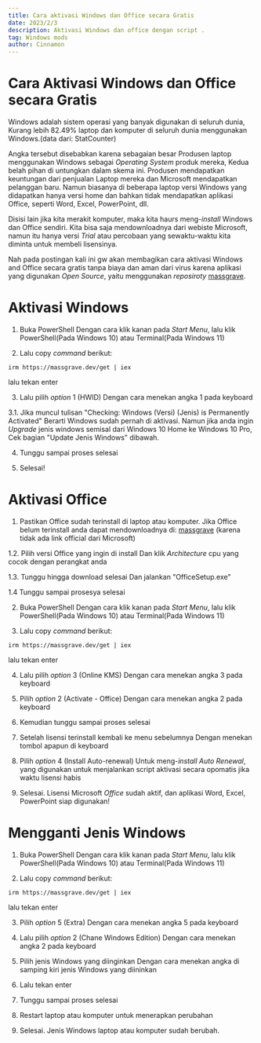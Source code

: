 ```yaml
---
title: Cara aktivasi Windows dan Office secara Gratis
date: 2023/2/3
description: Aktivasi Windows dan office dengan script .
tag: Windows mods
author: Cinnamon
---
```


# Cara Aktivasi Windows dan Office secara Gratis

Windows adalah sistem operasi yang banyak digunakan di seluruh dunia, Kurang lebih 82.49% laptop dan komputer di seluruh dunia menggunakan Windows.(data dari: StatCounter)

Angka tersebut disebabkan karena sebagaian besar Produsen laptop menggunakan Windows sebagai _Operating System_ produk mereka, Kedua belah pihan di untungkan dalam skema ini. Produsen mendapatkan keuntungan dari penjualan Laptop mereka dan Microsoft mendapatkan pelanggan baru. Namun biasanya di beberapa laptop versi Windows yang didapatkan hanya versi home dan bahkan tidak mendapatkan aplikasi Office, seperti Word, Excel, PowerPoint, dll. 

Disisi lain jika kita merakit komputer, maka kita haurs meng-_install_ Windows dan Office sendiri. Kita bisa saja mendownloadnya dari webiste Microsoft, namun itu hanya versi _Trial_ atau percobaan yang sewaktu-waktu kita diminta untuk membeli lisensinya.

Nah pada postingan kali ini gw akan membagikan cara aktivasi Windows and Office secara gratis tanpa biaya dan aman dari virus karena aplikasi yang digunakan _Open Source_, yaitu menggunakan _reposiroty_ [massgrave](https://massgrave.dev/index.html).


# Aktivasi Windows 

1. Buka PowerShell 
Dengan cara klik kanan pada _Start Menu_, lalu klik PowerShell(Pada Windows 10) atau Terminal(Pada Windows 11)


2. Lalu copy _command_ berikut:
```
irm https://massgrave.dev/get | iex
```
lalu tekan enter

3. Lalu pilih _option_ 1 (HWID)
Dengan cara menekan angka 1 pada keyboard

3.1. Jika muncul tulisan "Checking: Windows (Versi) (Jenis) is Permanently Activated"
Berarti Windows sudah pernah di aktivasi. Namun jika anda ingin _Upgrade_ jenis windows semisal dari Windows 10 Home ke Windows 10 Pro, Cek bagian "Update Jenis Windows" dibawah.

4. Tunggu sampai proses selesai

5. Selesai!


# Aktivasi Office

1. Pastikan Office sudah terinstall di laptop atau komputer.
Jika Office belum terinstall anda dapat mendownloadnya di:
[massgrave](https://massgrave.dev/office_c2r_links.html)
(karena tidak ada link official dari Microsoft)

1.2. Pilih versi Office yang ingin di install
Dan klik _Architecture_ cpu yang cocok dengan perangkat anda

1.3. Tunggu hingga download selesai
Dan jalankan "OfficeSetup.exe"

1.4  Tunggu sampai prosesya selesai

2. Buka PowerShell 
Dengan cara klik kanan pada _Start Menu_, lalu klik PowerShell(Pada Windows 10) atau Terminal(Pada Windows 11)

3. Lalu copy _command_ berikut:
```
irm https://massgrave.dev/get | iex
```
lalu tekan enter

4. Lalu pilih _option_ 3 (Online KMS)
Dengan cara menekan angka 3 pada keyboard

5. Pilih _option_ 2 (Activate - Office)
Dengan cara menekan angka 2 pada keyboard

6. Kemudian tunggu sampai proses selesai

7. Setelah lisensi terinstall kembali ke menu sebelumnya
Dengan menekan tombol apapun di keyboard

8. Pilih _option_ 4 (Install Auto-renewal) 
Untuk meng-_install Auto Renewal_, yang digunakan untuk menjalankan script aktivasi secara opomatis jika waktu lisensi habis

9. Selesai. Lisensi Microsoft _Office_ sudah aktif, dan aplikasi Word, Excel, PowerPoint siap digunakan!

# Mengganti Jenis Windows

1. Buka PowerShell 
Dengan cara klik kanan pada _Start Menu_, lalu klik PowerShell(Pada Windows 10) atau Terminal(Pada Windows 11)


2. Lalu copy _command_ berikut:
```
irm https://massgrave.dev/get | iex
```
lalu tekan enter

3. Pilih _option_ 5 (Extra)
Dengan cara menekan angka 5 pada keyboard

4. Lalu pilih _option_ 2 (Chane Windows Edition)
Dengan cara menekan angka 2 pada keyboard

5. Pilih jenis Windows yang diinginkan
Dengan cara menekan angka di samping kiri jenis Windows yang diininkan

6. Lalu tekan enter

7. Tunggu sampai proses selesai

8. Restart laptop atau komputer untuk menerapkan perubahan

9. Selesai. Jenis Windows laptop atau komputer sudah berubah.

